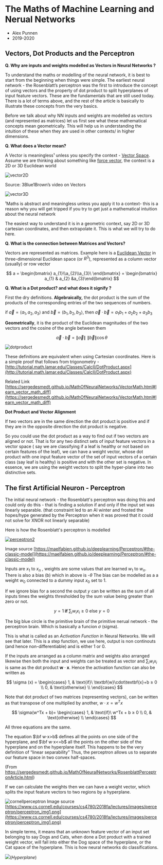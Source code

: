 
# The Maths of Machine Learning and Nerual Networks
- Alex Punnen 
- 2019-2020

## Vectors, Dot Products and  the Perceptron

**Q. Why are inputs and weights modelled as Vectors in Neural Networks ?**

To understand the maths or modelling of the neural network, it is best to start from the beginning when things were simple. The earliest neural network - the Rosenblatt’s perceptron was the first to introduce the concept of using vectors and the property of dot product to split hyperplanes of input feature vectors. These are the fundamentals that are still used today. There is a lot of terms above, and the rest of the article is basically to illustrate these concepts from the very basics. 

Before we talk about why NN inputs and weights are modelled as vectors (and represented as matrices) let us first see what these mathematical concepts mean geometrically. This will help us in understanding the intuition of these when they are used in other contexts/ in higher dimensions.

**Q. What does a Vector mean?**

A Vector is meaningless¹ unless you specify the context - [Vector Space][1]. Assume we are thinking about something like [force vector][2], the context is a 2D or 3D Euclidean world

![vector2D][3]

Source: 3Blue1Brown’s video on Vectors

![vector3D][4]


¹Maths is abstract and meaningless unless you apply it to a context- this is a reason why you will get tripped if you try to get just a mathematical intuition about the neural network

The easiest way to understand it is in a geometric context, say 2D or 3D cartesian coordinates, and then extrapolate it. This is what we will try to do here.

**Q. What is the connection between Matrices and Vectors?**

 Vectors are represented as matrices. Example here is a [Euclidean Vector][5] in three-dimensional Euclidean space (or $R^{3}$), represented as a column vector (usually) or row vector

$$
a = \begin{bmatrix}
a_{1}\\a_{2}\\a_{3}\ 
\end{bmatrix} = \begin{bmatrix} a_{1} & a_{2} &a_{3}\end{bmatrix}
$$

**Q. What is a Dot product? and what does it signify ?**

First the dry definitions.
**Algebraically,** the dot product is the sum of the products of the corresponding entries of the two sequences of numbers.

if $\vec a = \left\langle {a_1,a_2,a_3} \right\rangle$ and $\vec b = \left\langle {b_1,b_2,b_3} \right\rangle$, then $\vec a \cdot \vec b = {a_1}{b_1} + {a_2}{b_2} + {a_3}{b_3}$

**Geometrically**, it is the product of the Euclidean magnitudes of the two vectors and the cosine of the angle between them

$$
 \vec a \cdot \vec b = \left\| {\vec a} \right\|\,\,\left\| {\vec b} \right\|\cos \theta 
$$

 ![dotproduct][6]

These definitions are equivalent when using Cartesian coordinates.
Here is a simple proof that follows from trigonometry -
[http://tutorial.math.lamar.edu/Classes/CalcII/DotProduct.aspx](http://tutorial.math.lamar.edu/Classes/CalcII/DotProduct.aspx)

Related Link [https://sergedesmedt.github.io/MathOfNeuralNetworks/VectorMath.html#learn_vector_math_diff](https://sergedesmedt.github.io/MathOfNeuralNetworks/VectorMath.html#learn_vector_math_diff)

**Dot Product and Vector Alignment**

If two vectors are in the same direction the dot product is positive and if they are in the opposite direction the dot product is negative.

So you could use the dot product as a way to find out if two vectors are aligned or not. That is for any two distinct sets of input feature vectors in a vector space ( say we are classifying if a leaf is healthy or not based on certain features of the leaf), we can have a weight vector, whose dot product with one input feature vector of the set of input vectors of a certain class (say leaf is healthy) is positive and with the other set is negative. In essence, we are using the weight vectors to split the hyper-plane into two distinctive sets.

## The first Artificial Neuron - Perceptron
The initial neural network - the Rosenblatt's perceptron was doing this and could only do this - that is finding a solution if and only if the input set was linearly separable. (that constraint led to an AI winter and frosted the hopes/hype generated by the Perceptron when it was proved that it could not solve for XNOR not linearly separable)

Here is how the Rosenblatt's perceptron is modelled

  [![perceptron2][7]][7]

Image source [https://maelfabien.github.io/deeplearning/Perceptron/#the-classic-model](https://maelfabien.github.io/deeplearning/Perceptron/#the-classic-model)

Inputs are $x_1$ to $x_n$ , weights are some values that are learned $w_1$ to $w_n$. There is also a bias (b)  which in above is  -$\theta$
The bias can be modelled as a a weight $w_0$ connected to a dummy input $x_0$ set to 1. 

If we ignore bias for a second the output $y$ can be written as the sum of all inputs times the weights thresholded by the sum value being greater than zero or not.

$$
y = 1  \textbf{ if } \sum_i w_i x_i ≥ 0 \text{  else } y=0
$$

The big blue circle is the primitive brain of the primitive nerual network - the perceptron brain. Which is basically a funcion $\sigma$ (sigma).

 This is what is called as an *Activation Function* in Neural Networks. We will see that later. This is a step function, we use here, output is non continouts (and hence non-differentiable) and is either 1 or 0.

If the inputs are arranged as a column matrix and weights also arranged likewise then both the input and weights can be treated as vector and $\sum_i w_i x_i$ is same as the dot product $\textbf{w}\cdot\textbf{x}$. Hence the activation function can also be written as 

$$
\sigma (x) =
\begin{cases}
1, & \text{if}\ \textbf{w}\cdot\textbf{x}+b ≥ 0 \\
0, & \text{otherwise} \\
\end{cases}
$$

Note that dot product of two matrices (representing vectors), can be written as that transpose of one multiplied by another, $w \cdot x = w^Tx$ 

$$
\sigma(w^Tx + b)=
\begin{cases}
1, & \text{if}\ w^Tx + b ≥ 0 \\
0, & \text{otherwise} \\
\end{cases}
$$

All three equations are the same.


The equation $\bf w⋅x>b$   defines all the points on one side of the hyperplane, and $\bf w⋅x<=b$  all the points on the other side of  the hyperplane and on the hyperplane itself. This happens to be the  very definition of “linear separability” Thus, the perceptron allows us to separate our feature space in two convex half-spaces.

(From https://sergedesmedt.github.io/MathOfNeuralNetworks/RosenblattPerceptronArticle.html)

If we can calculate the weights then we can have a weight vector, which splits the input feature vectors to two regions by a hyperplane. 

![cornellperceptron](https://i.imgur.com/OIN3maHm.png)
Image source [https://www.cs.cornell.edu/courses/cs4780/2018fa/lectures/images/perceptron/perceptron_img1.png](https://www.cs.cornell.edu/courses/cs4780/2018fa/lectures/images/perceptron/perceptron_img1.png)

In simple terms, it means that an unknown feature vector of an input set belonging to say Dogs and Cats, when done a Dot product with a trained weight vector, will fall into either the Dog space of the hyperplane, or the Cat space of the hyperplane. This is how neural networks do classifications.

![](https://i.imgur.com/9M8GZHc.png)(*Hyperplane*)

  
  [1]: https://en.wikipedia.org/wiki/Vector_space
  [2]: http://www.mathcentre.ac.uk/resources/uploaded/mc-web-mech1-5-2009.pdf
  [3]: https://i.stack.imgur.com/Q1rBUm.png#center
  [4]: https://i.stack.imgur.com/t0plRm.png#center
  [5]: https://en.wikipedia.org/wiki/Euclidean_vector
  [6]: https://i.stack.imgur.com/kO3ym.png#center
  [7]: https://i.stack.imgur.com/Nw2Ls.png#center
